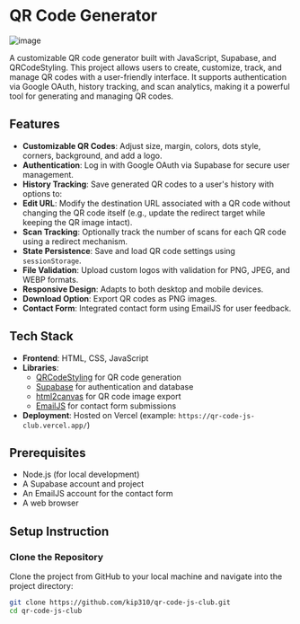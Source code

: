 # QR Code Generator
![image](https://github.com/user-attachments/assets/688c5813-ab92-430f-bce6-185e5a52a1f7)

A customizable QR code generator built with JavaScript, Supabase, and QRCodeStyling. This project allows users to create, customize, track, and manage QR codes with a user-friendly interface. It supports authentication via Google OAuth, history tracking, and scan analytics, making it a powerful tool for generating and managing QR codes.

## Features

- **Customizable QR Codes**: Adjust size, margin, colors, dots style, corners, background, and add a logo.
- **Authentication**: Log in with Google OAuth via Supabase for secure user management.
- **History Tracking**: Save generated QR codes to a user's history with options to:
- **Edit URL**: Modify the destination URL associated with a QR code without changing the QR code itself (e.g., update the redirect target while keeping the QR image intact).
- **Scan Tracking**: Optionally track the number of scans for each QR code using a redirect mechanism.
- **State Persistence**: Save and load QR code settings using `sessionStorage`.
- **File Validation**: Upload custom logos with validation for PNG, JPEG, and WEBP formats.
- **Responsive Design**: Adapts to both desktop and mobile devices.
- **Download Option**: Export QR codes as PNG images.
- **Contact Form**: Integrated contact form using EmailJS for user feedback.

## Tech Stack

- **Frontend**: HTML, CSS, JavaScript
- **Libraries**:
  - [QRCodeStyling](https://github.com/qr-code-styling/qr-code-styling) for QR code generation
  - [Supabase](https://supabase.com/) for authentication and database
  - [html2canvas](https://html2canvas.hertzen.com/) for QR code image export
  - [EmailJS](https://www.emailjs.com/) for contact form submissions
- **Deployment**: Hosted on Vercel (example: `https://qr-code-js-club.vercel.app/`)

## Prerequisites

- Node.js (for local development)
- A Supabase account and project
- An EmailJS account for the contact form
- A web browser

## Setup Instruction

### Clone the Repository
Clone the project from GitHub to your local machine and navigate into the project directory:
```bash
git clone https://github.com/kip310/qr-code-js-club.git
cd qr-code-js-club

